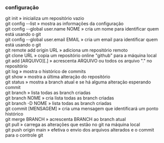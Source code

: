 ### configuração  
git init                             » inicializa um repositório vazio  
git config --list                    » mostra as informações da configuração  
git config --global user.name NOME   » cria um nome para identificar quem está usando o git  
git config --global user.email EMAIL » cria um email para identificar quem está usando o git  
git remote add origin URL            » adiciona um repositório remoto  
git clone URL                        » copia um repositório online "github" para a máquina local  
git add [ARQUIVO][.]                 » acrescenta ARQUIVO ou todos os arquivo "." no repositório  
git log                              » mostra o histórico de commits  
git show                             » mostra a última alteração do repositório  
git status                           » mostra a branch atual e se há alguma alteração esperando commit  
git branch                           » lista todas as branch criadas  
git branch NOME                      » cria lista todas as branch criadas  
git branch -D NOME                   » lista todas as branch criadas  
git commit [MENSAGEM]                » cria uma mensagem que identificará um ponto histórico  
git merge BRANCH                     » acrescenta BRANCH ao branch atual  
git pull                             » carrega as alterações que estão no git na máquina local  
git push origin main                 » efetiva o envio dos arquivos alterados e o commit para o controle git  